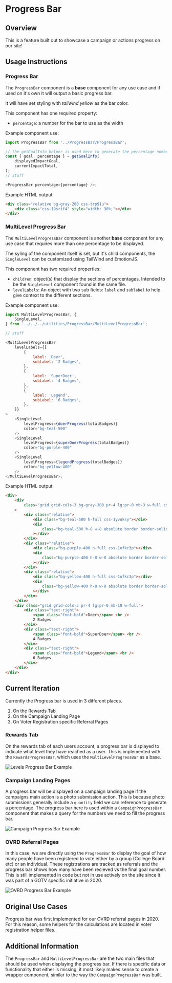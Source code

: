# Progress Bar

## Overview

This is a feature built out to showcase a campaign or actions progress on our site!

## Usage Instructions

### Progress Bar

The `ProgressBar` component is a **base** component for any use case and if used on it's own it will output a basic progress bar.

It will have set styling with _tailwind yellow_ as the bar color.

This component has one required property:

-   `percentage`: a number for the bar to use as the width

Example component use:

```js
import ProgressBar from '../ProgressBar/ProgressBar';

// the getGoalInfo helper is used here to generate the percentage number
const { goal, percentage } = getGoalInfo(
    displayedImpactGoal,
    currentImpactTotal,
);
// stuff

<ProgressBar percentage={percentage} />;
```

Example HTML output:

```html
<div class="relative bg-gray-200 css-trp91u">
    <div class="css-19srif4" style="width: 30%;"></div>
</div>
```

### MultiLevel Progress Bar

The `MultiLevelProgressBar` component is another **base** component for any use case that requires more than one percentage to be displayed.

The syling of the component itself is set, but it's child components, the `SingleLevel` can be customized using TailWind and EmotionJS.

This component has two required properties:

-   `children`: object(s) that display the sections of percentages. Intended to be the `SingleLevel` component found in the same file.
-   `levelLabels`: An object with two sub fields: `label` and `sublabel` to help give context to the different sections.

Example component use:

```js
import MultiLevelProgressBar, {
    SingleLevel,
} from '../../../utilities/ProgressBar/MultiLevelProgressBar';

// stuff

<MultiLevelProgressBar
    levelLabels={[
        {
            label: 'Doer',
            subLabel: '2 Badges',
        },
        {
            label: 'SuperDoer',
            subLabel: '4 Badges',
        },
        {
            label: 'Legend',
            subLabel: '6 Badges',
        },
    ]}
>
    <SingleLevel
        levelProgress={doerProgress(totalBadges)}
        color="bg-teal-500"
    />
    <SingleLevel
        levelProgress={superDoerProgress(totalBadges)}
        color="bg-purple-400"
    />
    <SingleLevel
        levelProgress={legendProgress(totalBadges)}
        color="bg-yellow-400"
    />
</MultiLevelProgressBar>;
```

Example HTML output:

```html
<div>
    <div
        class="grid grid-cols-3 bg-gray-300 pr-4 lg:pr-0 mb-3 w-full css-iub91h"
    >
        <div class="relative">
            <div class="bg-teal-500 h-full css-1yvuksy"></div>
            <div
                class="bg-teal-500 h-8 w-8 absolute border border-solid border-white rounded-full z-10 css-1tky4z"
            ></div>
        </div>
        <div class="relative">
            <div class="bg-purple-400 h-full css-1ofkc3p"></div>
            <div
                class="bg-purple-400 h-8 w-8 absolute border border-solid border-white rounded-full z-10 css-1tky4z"
            ></div>
        </div>
        <div class="relative">
            <div class="bg-yellow-400 h-full css-1ofkc3p"></div>
            <div
                class="bg-yellow-400 h-8 w-8 absolute border border-solid border-white rounded-full z-10 css-1tky4z"
            ></div>
        </div>
    </div>
    <div class="grid grid-cols-3 pr-4 lg:pr-0 mb-10 w-full">
        <div class="text-right">
            <span class="font-bold">Doer</span> <br />
            2 Badges
        </div>
        <div class="text-right">
            <span class="font-bold">SuperDoer</span> <br />
            4 Badges
        </div>
        <div class="text-right">
            <span class="font-bold">Legend</span> <br />
            6 Badges
        </div>
    </div>
</div>
```

## Current Iteration

Currently the Progress bar is used in 3 different places.

1. On the Rewards Tab
2. On the Campaign Landing Page
3. On Voter Registration specific Referral Pages

### Rewards Tab

On the rewards tab of each users account, a progress bar is displayed to indicate what level they have reached as a user. This is implemented with the `RewardsProgressBar`, which uses the `MultiLevelProgressBar` as a base.

![Levels Progress Bar Example](../../.gitbook/assets/levels-progress-bar.png)

### Campaign Landing Pages

A progress bar will be displayed on a campaign landing page if the campaigns main action is a photo submission action. This is because photo submissions generally include a `quantity` field we can reference to generate a percentage. The progress bar here is used within a `CampaignProgressBar` component that makes a query for the numbers we need to fill the progress bar.

![Campaign Progress Bar Example](../../.gitbook/assets/campaign_progress_bar.png)

### OVRD Referral Pages

In this case, we are directly using the `ProgressBar` to display the goal of how many people have been registered to vote either by a group (College Board etc) or an individual. These registrations are tracked as referrals and the progress bar shows how many have been recieved vs the final goal number. This is still implemented in code but not in use actively on the site since it was part of a GOTV specific initiative in 2020.

![OVRD Progress Bar Example](../../.gitbook/assets/OVRD-progress-bar.png)

## Original Use Cases

Progress bar was first implemented for our OVRD referral pages in 2020. For this reason, some helpers for the calculations are located in voter registration helper files.

## Additional Information

The `ProgressBar` and `MultiLevelProgressBar` are the two main files that should be used when displaying the progress bar. If there is specific data or functionality that either is missing, it most likely makes sense to create a wrapper component, similar to the way the `CampaignProgressBar` was built.
